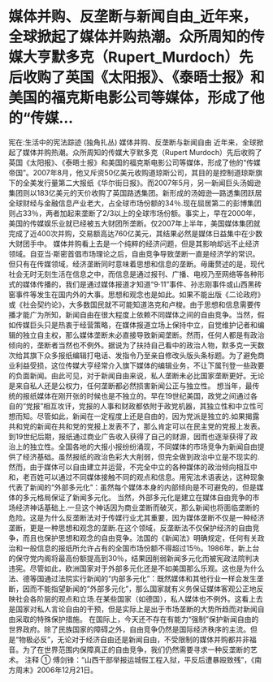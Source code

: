 # 媒体并购、反垄断与新闻自由_近年来，全球掀起了媒体并购热潮。众所周知的传媒大亨默多克（Rupert_Murdoch）先后收购了英国《太阳报》、《泰晤士报》和美国的福克斯电影公司等媒体，形成了他的“传媒...

宪在:生活中的宪法踪迹 (独角扎丛)
媒体并购、反垄断与新闻自由
近年来，全球掀起了媒体并购热潮。众所周知的传媒大亨默多克（Rupert Murdoch）先后收购了英国《太阳报》、《泰晤士报》和美国的福克斯电影公司等媒体，形成了他的“传媒帝国”。2007年8月，他又斥资50亿美元收购道琼斯公司，其目的是控制道琼斯旗下的全美发行量第二大报纸《华尔街日报》。而2007年5月，另一新闻巨头汤姆逊集团则以183亿美元的天价收购了英国路透集团。新形成的汤姆逊—路透集团跃居全球财经与金融信息产业老大，占全球市场份额的34％.现在屈居第二的彭博集团则占33％，两者加起来垄断了2/3以上的全球市场份额。事实上，早在2000年，美国的传媒娱乐业就已经被五大财团所垄断。仅2007年上半年，美国媒体集团就完成了近400次并购，交易额高达760亿美元，其结果必然是媒体日益集中在少数大财团手中。
媒体并购看上去是一个纯粹的经济问题，但是其影响却远不止经济领域。自亚当·斯密首倡市场理论之后，自由竞争导致垄断一直是经济学的常识。但只有在传媒领域，经济垄断同时意味着思想和信息的垄断。毋庸赘述的是，现代社会无时无刻生活在信息之中，而信息是通过报刊、广播、电视乃至网络等各种形式的媒体传播的，我们是通过媒体报道才知道“9·11”事件、孙志刚事件或山西黑砖窑事件等发生在国内外的大事。思想和观念也是如此。如果不能出版《二论政府》或《社会契约论》，大多数国民就不可能知道洛克和卢梭。由于思想和信息需要传播才能广为所知，新闻自由在很大程度上依赖不同媒体之间的自由竞争。当然，假如传媒巨头只是热衷于经营策略，在媒体报道立场上保持中立，自觉维护记者和编辑的独立自主权，那么媒体垄断未必直接导致新闻垄断。然而，任何人都是有政治倾向的，垄断者当然也不例外。据说为了扶持自己看中的政治人物，默多克一天数次给其旗下众多报纸编辑打电话、发指令乃至亲自修改头版头条标题。为了避免商业利益受损，这位传媒大亨经常介入旗下媒体的编辑业务，不让下属刊登一些政要的负面新闻。由此可见，对于新闻自由来说，私人垄断未必比国家垄断更好。无论是来自私人还是公权力，任何垄断都必然损害新闻公正与独立性。
想当年，最传统的报纸媒体在刚开张的时候也是不独立的。早在19世纪美国，政党之间通过各自的“党报”相互攻讦，党报的人事和财政都依附于政党机器，其独立性和中立性可想而知。尽管如此，新闻在一定程度上还是自由的，因为党派是独立的.如果揭露共和党的新闻在共和党的党报上发表不了，那么肯定可以在民主党的党报上发表。到19世纪后期，报纸通过商业广告收入获得了自己的财源，因而也逐渐获得了政治上的独立性。全国各地的大报小报纷纷涌现，不同媒体的市场竞争为新闻自由提供了经济基础。虽然报纸的政治色彩大大削弱，但完全做到政治中立是不现实的.然而，由于媒体可以自由建立并运营，不完全中立的各种媒体的政治倾向相互中和，老百姓可以通过不同媒体接触不同的观点和信息。用宪法术语表达，这种现象代表了新闻的“外部多元化”：虽然每个媒体本身的内部倾向是不可避免的，但是媒体的多元格局保证了新闻多元化。
当然，外部多元化是建立在媒体自由竞争的市场经济神话基础上.一旦这个神话因为商业垄断而破灭，那么新闻也将面临垄断的危险。这是为什么反垄断法对于传媒行业尤其重要，因为媒体垄断不仅是一种经济垄断，更是一种思想和观念的垄断.在这个领域，反垄断法不仅保护经济的自由竞争，而且也保护思想和观念的自由竞争。法国的《新闻法》明确规定，任何有关政治和一般信息的报纸所允许占有的全国市场份额不得超过15％。1986年，新上台的保守党内阁将最高份额提高到30％，结果因削弱新闻多元化而被宪政法院判决违宪。尽管如此，欧洲国家对于外部多元化还是不如美国那么乐观。这也是为什么法、德等国通过法院实行新闻的“内部多元化”：既然媒体和其他行业一样会发生垄断，因而不能指望新闻的“外部多元化”，那么国家就有义务保证媒体客观公正地反映社会各阶层的观点和立场.在某些国家（如德国），私人媒体也不例外。这看上去是国家对私人言论自由的干预，但是实际上是出于市场垄断的大势所趋而对新闻自由采取的特殊保护措施。
在国际上，今天还不存在有能力“强制”保护新闻自由的世界政府。除了民族国家的障碍之外，自由竞争仍然是国际经济秩序的主流。但是“物极必反”，无论对于经济自由还是新闻自由，不受限制的媒体并购都并非福音。为了在世界范围内保障真正的自由竞争，我们仍然需要寻求一种反垄断的艺术。
注释
①
傅剑锋：“山西干部举报运城假工程入狱，平反后遭暴殴致残”，《南方周末》2006年12月21日。